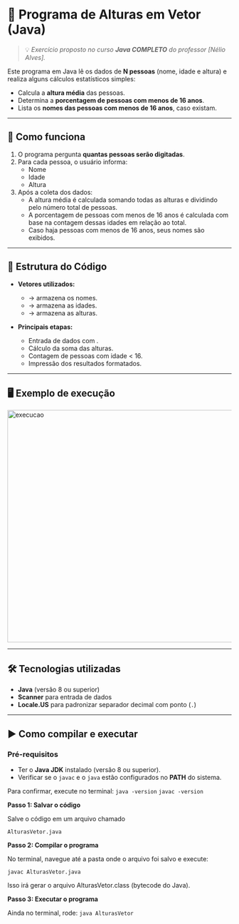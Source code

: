 # 📏 Programa de Alturas em Vetor (Java)

> 💡 *Exercício proposto no curso **Java COMPLETO** do professor [Nélio Alves].*

Este programa em Java lê os dados de **N pessoas** (nome, idade e altura) e realiza alguns cálculos estatísticos simples:

- Calcula a **altura média** das pessoas.  
- Determina a **porcentagem de pessoas com menos de 16 anos**.  
- Lista os **nomes das pessoas com menos de 16 anos**, caso existam.  

---

## 🚀 Como funciona

1. O programa pergunta **quantas pessoas serão digitadas**.  
2. Para cada pessoa, o usuário informa:
   - Nome  
   - Idade  
   - Altura  
3. Após a coleta dos dados:
   - A altura média é calculada somando todas as alturas e dividindo pelo número total de pessoas.  
   - A porcentagem de pessoas com menos de 16 anos é calculada com base na contagem dessas idades em relação ao total.  
   - Caso haja pessoas com menos de 16 anos, seus nomes são exibidos.  

---

## 📂 Estrutura do Código

- **Vetores utilizados:**
  -  → armazena os nomes.  
  -  → armazena as idades.  
  -  → armazena as alturas.  

- **Principais etapas:**
  - Entrada de dados com .  
  - Cálculo da soma das alturas.  
  - Contagem de pessoas com idade < 16.  
  - Impressão dos resultados formatados.  

---

## 🖥️ Exemplo de execução 
<img width="607" height="521" alt="execucao" src="https://github.com/user-attachments/assets/7b4b399b-ed9c-494d-9e57-ca4b1cd6fa19" />


---

## 🛠️ Tecnologias utilizadas
- **Java** (versão 8 ou superior)  
- **Scanner** para entrada de dados  
- **Locale.US** para padronizar separador decimal com ponto (`.`)  

---

## ▶️ Como compilar e executar

### Pré-requisitos
- Ter o **Java JDK** instalado (versão 8 ou superior).  
- Verificar se o `javac` e o `java` estão configurados no **PATH** do sistema.  

Para confirmar, execute no terminal:
`java -version`
`javac -version`

**Passo 1: Salvar o código**

Salve o código em um arquivo chamado

`AlturasVetor.java`

**Passo 2: Compilar o programa**

No terminal, navegue até a pasta onde o arquivo foi salvo e execute:


`javac AlturasVetor.java`

Isso irá gerar o arquivo AlturasVetor.class (bytecode do Java).

**Passo 3: Executar o programa**

Ainda no terminal, rode:
`java AlturasVetor`
